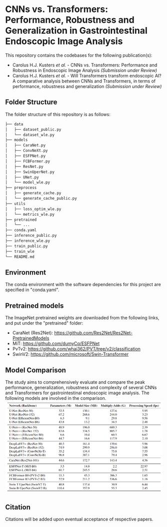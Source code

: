 # CNNs vs. Transformers: Performance, Robustness and Generalization in Gastrointestinal Endoscopic Image Analysis
 
 This repository contains the codebases for the following publication(s):
 - Carolus H.J. Kusters *et al.* - CNNs vs. Transformers: Performance and Robustness in Endoscopic Image Analysis  *(Submission under Review)*
 - Carolus H.J. Kusters *et al.* - Will Transformers transform endoscopic AI? A comparative analysis between CNNs and Transformers, in terms of performance, robustness and generalization *(Submission under Review)*

## Folder Structure
The folder structure of this repository is as follows:

```bash
├── data
│   ├── dataset_public.py
│   └── dataset_wle.py
├── models
│   ├── CaraNet.py
│   ├── ConvNeXt.py
│   ├── ESFPNet.py
│   ├── FCBFormer.py
│   ├── ResNet.py
│   ├── SwinUperNet.py
│   ├── UNet.py
│   └── model_wle.py
├── preprocess
│   ├── generate_cache.py
│   └── generate_cache_public.py
├── utils
│   ├── loss_optim_wle.py
│   └── metrics_wle.py
├── pretrained
│   └── ...
├── conda.yaml
├── inference_public.py
├── inference_wle.py
├── train_public.py
├── train_wle
└── README.md
```

## Environment
The conda environment with the software dependencies for this project are specified in "conda.yaml".

## Pretrained models
The ImageNet pretrained weights are downloaded from the following links, and put under the "pretrained" folder: 
- CaraNet (Res2Net): https://github.com/Res2Net/Res2Net-PretrainedModels
- MiT: https://github.com/dumyCq/ESFPNet
- PvTv2: https://github.com/whai362/PVT/tree/v2/classification
- SwinV2: https://github.com/microsoft/Swin-Transformer

## Model Comparison
The study aims to comprehensively evaluate and compare the peak performance, generalization, robustness and complexity of several CNNs and Transformers for gastrointestinal endoscopic image analysis. The following models are involved in the comparison.
![My Image](images/Models.PNG)

## Citation
Citations will be added upon eventual acceptance of respective papers.

<!--- If you think this helps, please use the following citation:
```bash
@inproceedings{KustersConference,
title = {{CNNs vs. Transformers: Performance and Robustness in Endoscopic Image Analysis}},
author = {Kusters, Carolus H.J. and Boers, Tim G.W. and Jaspers, Tim J.M. and Jong, Martijn R. and Jukema, Jelmer B. and de Groof, Albert J and Bergman, Jacques J and van der Sommen, Fons and de With, Peter H.N.},
booktitle = {Submission under review},
year = {2023}
}

@article{KustersJournal,
title = {Will Transformers transform endoscopic AI? A comparative analysis between CNNs and Transformers, in terms of performance, robustness and generalization},
journal = {Submission Under Review},
volume = {},
pages = {},
year = {2023},
issn = {},
doi = {},
url = {},
author = {Kusters, Carolus H.J. and Boers, Tim G.W. and Jaspers, Tim J.M. and Jong, Martijn R. and Jukema, Jelmer B. and de Groof, Albert J and Bergman, Jacques J and van der Sommen, Fons and de With, Peter H.N.},
keywords = {Endoscopic Image Analysis, Convolutional Neural Networks, Transformers, Robustness, Generalization},
abstract = {}
}
```--->
